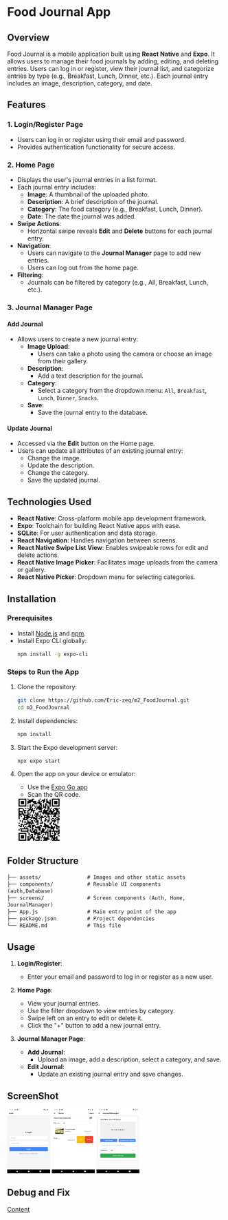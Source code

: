 # Food Journal App

## Overview

Food Journal is a mobile application built using **React Native** and **Expo**. It allows users to manage their food journals by adding, editing, and deleting entries. Users can log in or register, view their journal list, and categorize entries by type (e.g., Breakfast, Lunch, Dinner, etc.). Each journal entry includes an image, description, category, and date.

## Features

### 1. **Login/Register Page**
- Users can log in or register using their email and password.
- Provides authentication functionality for secure access.

### 2. **Home Page**
- Displays the user's journal entries in a list format.
- Each journal entry includes:
  - **Image**: A thumbnail of the uploaded photo.
  - **Description**: A brief description of the journal.
  - **Category**: The food category (e.g., Breakfast, Lunch, Dinner).
  - **Date**: The date the journal was added.
- **Swipe Actions**:
  - Horizontal swipe reveals **Edit** and **Delete** buttons for each journal entry.
- **Navigation**:
  - Users can navigate to the **Journal Manager** page to add new entries.
  - Users can log out from the home page.
- **Filtering**:
  - Journals can be filtered by category (e.g., All, Breakfast, Lunch, etc.).

### 3. **Journal Manager Page**
#### **Add Journal**
- Allows users to create a new journal entry:
  - **Image Upload**:
    - Users can take a photo using the camera or choose an image from their gallery.
  - **Description**:
    - Add a text description for the journal.
  - **Category**:
    - Select a category from the dropdown menu: `All`, `Breakfast`, `Lunch`, `Dinner`, `Snacks`.
  - **Save**:
    - Save the journal entry to the database.

#### **Update Journal**
- Accessed via the **Edit** button on the Home page.
- Users can update all attributes of an existing journal entry:
  - Change the image.
  - Update the description.
  - Change the category.
  - Save the updated journal.

## Technologies Used

- **React Native**: Cross-platform mobile app development framework.
- **Expo**: Toolchain for building React Native apps with ease.
- **SQLite**: For user authentication and data storage.
- **React Navigation**: Handles navigation between screens.
- **React Native Swipe List View**: Enables swipeable rows for edit and delete actions.
- **React Native Image Picker**: Facilitates image uploads from the camera or gallery.
- **React Native Picker**: Dropdown menu for selecting categories.

## Installation

### Prerequisites
- Install [Node.js](https://nodejs.org/) and [npm](https://www.npmjs.com/).
- Install Expo CLI globally:
  ```bash
  npm install -g expo-cli
  ```

### Steps to Run the App
1. Clone the repository:
   ```bash
   git clone https://github.com/Eric-zeq/m2_FoodJournal.git
   cd m2_FoodJournal
   ```

2. Install dependencies:
   ```bash
   npm install
   ```

3. Start the Expo development server:
   ```bash
   npx expo start
   ```

4. Open the app on your device or emulator:
   - Use the [Expo Go app](https://expo.dev/accounts/ericzq/projects/foodJournalTracker/builds/79cb4843-535e-4dcf-ab60-14715ad51317) 
   - Scan the QR code.
   <img src="extra/qr.png" width="100" height="100" alt="QR">

## Folder Structure

```
├── assets/               # Images and other static assets
├── components/           # Reusable UI components
(auth,Database)
├── screens/              # Screen components (Auth, Home, JournalManager)
├── App.js                # Main entry point of the app
├── package.json          # Project dependencies
└── README.md             # This file
```

## Usage

1. **Login/Register**:
   - Enter your email and password to log in or register as a new user.

2. **Home Page**:
   - View your journal entries.
   - Use the filter dropdown to view entries by category.
   - Swipe left on an entry to edit or delete it.
   - Click the "+" button to add a new journal entry.

3. **Journal Manager Page**:
   - **Add Journal**:
     - Upload an image, add a description, select a category, and save.
   - **Edit Journal**:
     - Update an existing journal entry and save changes.

## ScreenShot
<img src="extra/login.png" width="100" height="150" alt="login">
<img src="extra/home.png" width="100" height="150" alt="home">
<img src="extra/manager.png" width="100" height="150" alt="manager">

## Debug and Fix
[Content](extra/fixAnddebug.md)
